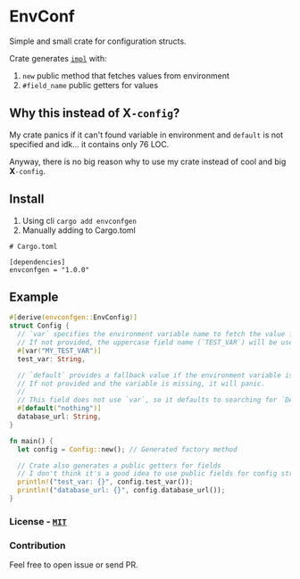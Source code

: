 # EnvConf

Simple and small crate for configuration structs.

Crate generates [`impl`](https://doc.rust-lang.org/std/keyword.impl.html) with:

1. `new` public method that fetches values from environment
2. `#field_name` public getters for values

## Why this instead of **X**`-config`?

My crate panics if it can't found variable in environment and `default` is not specified and idk... it contains only 76 LOC.

Anyway, there is no big reason why to use my crate instead of cool and big **X**`-config`.

## Install

1. Using cli `cargo add envconfgen`
2. Manually adding to Cargo.toml

```
# Cargo.toml

[dependencies]
envconfgen = "1.0.0"
```

## Example

```rust
#[derive(envconfgen::EnvConfig)]
struct Config {
  // `var` specifies the environment variable name to fetch the value from.
  // If not provided, the uppercase field name (`TEST_VAR`) will be used.
  #[var("MY_TEST_VAR")]
  test_var: String,

  // `default` provides a fallback value if the environment variable is not set.
  // If not provided and the variable is missing, it will panic.
  //
  // This field does not use `var`, so it defaults to searching for `DATABASE_URL`.
  #[default("nothing")]
  database_url: String,
}

fn main() {
  let config = Config::new(); // Generated factory method

  // Crate also generates a public getters for fields
  // I don't think it's a good idea to use public fields for config struct
  println!("test_var: {}", config.test_var());
  println!("database_url: {}", config.database_url());
}
```

### License - [`MIT`](./LICENSE)

### Contribution

Feel free to open issue or send PR.
